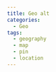 ```yaml
---
title: Geo alt
categories:
  - Geo
tags:
  - geography
  - map
  - pin
  - location
---
```

